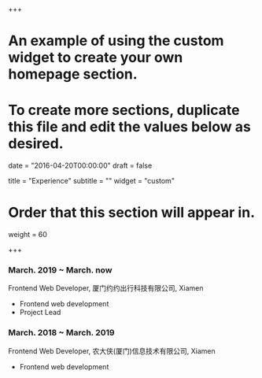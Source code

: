 +++
# An example of using the custom widget to create your own homepage section.
# To create more sections, duplicate this file and edit the values below as desired.

date = "2016-04-20T00:00:00"
draft = false

title = "Experience"
subtitle = ""
widget = "custom"

# Order that this section will appear in.
weight = 60

+++

### March. 2019 ~ March. now

Frontend Web Developer, 厦门约约出行科技有限公司, Xiamen

- Frontend web development
- Project Lead
  
### March. 2018 ~ March. 2019

Frontend Web Developer, 农大侠(厦门)信息技术有限公司, Xiamen

- Frontend web development

<!-- ### Oct. 2017 ~ March. 2018

Frontend Web Developer Intern, 才秀人人, Xiamen

- Frontend web development

### Oct. 2014 ~ Oct. 2015

Interior design, 港福达装饰, Xiamen

- Interior design

### Oct. 2012 ~ April. 2013

Java Intern, 上海曦贝, Shanghai

- Java development -->
